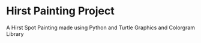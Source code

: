 # Hirst Painting Project

A Hirst Spot Painting made using Python and Turtle Graphics and Colorgram Library
